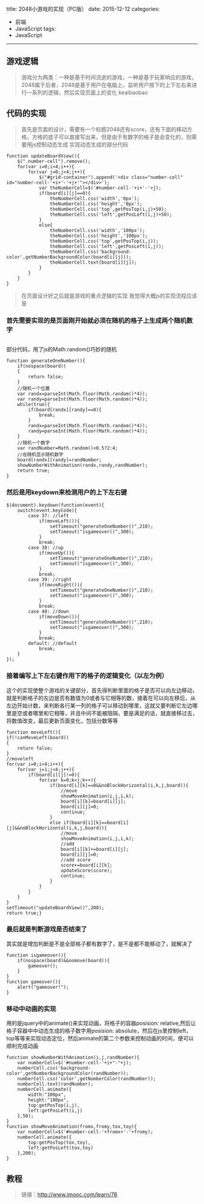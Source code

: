 title: 2048小游戏的实现（PC版）
date: 2015-12-12
categories:
  - 前端
  - JavaScript
tags:
  - JavaScript
---
## **游戏逻辑**

>游戏分为两类：一种是基于时间流逝的游戏，一种是基于玩家响应的游戏，2048属于后者，2048是基于用户在电脑上，监听用户按下的上下左右来进行一系列的逻辑，然后实现页面上的变化
keaibaobao

## **代码的实现**

>首先是页面的设计，需要有一个标题2048还有score，还有下面的移动方格，方格的底子可以直接写出来，但是由于有数字的格子是会变化的，则需要用js控制动态生成
实现动态生成的部分代码

```
function updateBoardView(){
    $(".number-cell").remove();
    for(var i=0;i<4;i++){
        for(var j=0;j<4;j++){
            $("#grid-container").append('<div class="number-cell" id="number-cell-'+i+'-'+j+'"></div>');
            var theNumberCell=$('#number-cell-'+i+'-'+j);
            if(board[i][j]==0){
                theNumberCell.css('width','0px');
                theNumberCell.css('height','0px');
                theNumberCell.css('top',getPosTop(i,j)+50);
                theNumberCell.css('left',getPosLeft(i,j)+50);
            }
            else{
                theNumberCell.css('width','100px');
                theNumberCell.css('height','100px');
                theNumberCell.css('top',getPosTop(i,j));
                theNumberCell.css('left',getPosLeft(i,j));
                theNumberCell.css('background-color',getNumberBackgroundColor(board[i][j]));
                theNumberCell.text(board[i][j]);                
            }
        }
    }
}
```
<!--more-->
>在页面设计好之后就是游戏的重点逻辑的实现
我觉得大概js的实现流程应该是

### **首先需要实现的是页面刚开始就必须在随机的格子上生成两个随机数字**

<img src="http://7xp9v5.com1.z0.glb.clouddn.com/_S%5DOW%5BD(X%40U8(JYE%40%5B5F%6064.png" alt="">

部分代码，用了js的Math.random()巧妙的随机
```
function generateOneNumber(){
    if(nospace(board))
    {
        return false;
    }
    //随机一个位置
    var randx=parseInt(Math.floor(Math.random()*4));
    var randy=parseInt(Math.floor(Math.random()*4));
    while(true){
        if(board[randx][randy]==0){
            break;
        }
        randx=parseInt(Math.floor(Math.random()*4));
        randy=parseInt(Math.floor(Math.random()*4));
    }
    //随机一个数字
    var randNumber=Math.random()<0.5?2:4;
    //在随机显示随机数字
    board[randx][randy]=randNumber;
    showNumberWithAnimation(randx,randy,randNumber);
    return true;
}
```
### **然后是用keydown来检测用户的上下左右键**
```
$(document).keydown(function(event){
    switch(event.keyCode){
        case 37: //left
            if(moveLeft()){
                setTimeout("generateOneNumber()",210);
                setTimeout("isgameover()",300);
            }
            break;
        case 38: //up
            if(moveUp()){
                setTimeout("generateOneNumber()",210);
                setTimeout("isgameover()",300);
            }
            break;
        case 39: //right
            if(moveRight()){
                setTimeout("generateOneNumber()",210);
                setTimeout("isgameover()",300);
            }
            break;
        case 40: //down
            if(moveDown()){
                setTimeout("generateOneNumber()",210);
                setTimeout("isgameover()",300);
            }
            break;
        default: //default
            break;
    }
});
```
### **接着编写上下左右键作用下的格子的逻辑变化（以左为例）**
这个的实现使整个游戏的关键部分，首先得判断里面的格子是否可以向左边移动，就是判断格子的左边是否有数值为0或者与它相等的数，接着在可以向左移后，从左边开始计数，来判断各行某一列的格子可以移动到哪里，这就又要判断它左边哪里是空或者哪里和它相等，并且中间不能被阻隔，要是满足的话，就直接移过去，将数值改变，最后更新页面变化，包括分数等等
```
function moveLeft(){
if(!canMoveLeft(board))
{
    return false;
}
//moveleft
for(var i=0;i<4;i++){
    for(var j=1;j<4;j++){
        if(board[i][j]!=0){
            for(var k=0;k<j;k++){
                if(board[i][k]==0&&noBlockHorizontal(i,k,j,board)){
                    //move
                    showMoveAnimation(i,j,i,k);
                    board[i][k]=board[i][j];
                    board[i][j]=0;
                    continue;
                }
                else if(board[i][k]==board[i][j]&&noBlockHorizontal(i,k,j,board)){
                    //move
                    showMoveAnimation(i,j,i,k);
                    //add
                    board[i][k]+=board[i][j];
                    board[i][j]=0;
                    //add score
                    score+=board[i][k];
                    updateScore(score);
                    continue;
                }
            }
        }
    }
}
setTimeout("updateBoardView()",200);
return true;}
```
### **最后就是判断游戏是否结束了**
其实就是增加判断是不是全部格子都有数字了，是不是都不能移动了，就解决了
```
function isgameover(){
    if(nospace(board)&&nomove(board)){
        gameover();
    }
}
function gameover(){
    alert("gameover!");
}
```
### **移动中动画的实现**
用的是jquery中的animate()来实现动画，将格子的容器posision: relative,然后让格子容器中中动态生成的格子数字用posision: absolute，然后在js里控制left，top等等来实现动态定位，然后animate的第二个参数来控制动画的时间，便可以顺利完成动画
```
function showNumberWithAnimation(i,j,randNumber){
    var numberCell=$('#number-cell-'+i+"-"+j);
    numberCell.css('background-color',getNumberBackgroundColor(randNumber));
    numberCell.css('color',getNumberColor(randNumber));
    numberCell.text(randNumber);
    numberCell.animate({
        width:"100px",
        height:"100px",
        top:getPosTop(i,j),
        left:getPosLeft(i,j)
    },50);
}
function showMoveAnimation(fromx,fromy,tox,toy){
    var numberCell=$('#number-cell-'+fromx+'-'+fromy);
    numberCell.animate({
        top:getPosTop(tox,toy),
        left:getPosLeft(tox,toy)
    },200);
}
```
## **教程**
>链接：http://www.imooc.com/learn/76
